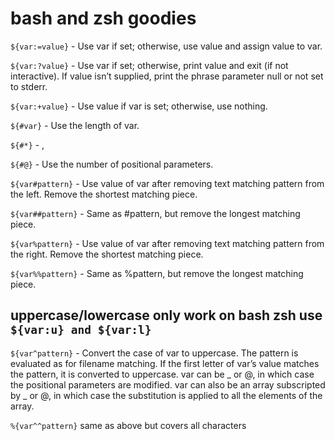 # bash and zsh goodies

`${var:=value}` - Use var if set; otherwise, use value and assign value to var.

`${var:?value}` - Use var if set; otherwise, print value and exit (if not
interactive). If value isn’t supplied, print the phrase parameter null or not set to stderr.

`${var:+value}` - Use value if var is set; otherwise, use nothing.

`${#var}` - Use the length of var.

`${#*}` - ,

`${#@}` - Use the number of positional parameters.

`${var#pattern}` - Use value of var after removing text matching pattern
from the left. Remove the shortest matching piece.

`${var##pattern}` - Same as #pattern, but remove the longest matching piece.

`${var%pattern}` - Use value of var after removing text matching pattern from the
right. Remove the shortest matching piece.

`${var%%pattern}` - Same as %pattern, but remove the longest matching piece.

## uppercase/lowercase only work on bash zsh use `${var:u} and ${var:l}`

`${var^pattern}` - Convert the case of var to uppercase. The pattern is
evaluated as for filename matching. If the first letter of var’s value matches
the pattern, it is converted to uppercase. var can be _ or @, in which case the
positional parameters are modified. var can also be an array subscripted by _ or
@, in which case the substitution is applied to all the elements of the array.

`%{var^^pattern}` same as above but covers all characters
